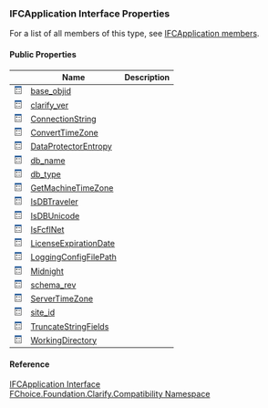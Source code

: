 ﻿### IFCApplication Interface Properties

For a list of all members of this type, see [IFCApplication members](FChoice.Foundation.Clarify.Compatibility~FChoice.Foundation.Clarify.Compatibility.IFCApplication_members.md).

#### Public Properties

|   | Name | Description |
| --- | --- | --- |
| ![ Property](dotnetimages/Property.png) | [base_objid](FChoice.Foundation.Clarify.Compatibility~FChoice.Foundation.Clarify.Compatibility.IFCApplication~base_objid.md) |   |
| ![ Property](dotnetimages/Property.png) | [clarify_ver](FChoice.Foundation.Clarify.Compatibility~FChoice.Foundation.Clarify.Compatibility.IFCApplication~clarify_ver.md) |   |
| ![ Property](dotnetimages/Property.png) | [ConnectionString](FChoice.Foundation.Clarify.Compatibility~FChoice.Foundation.Clarify.Compatibility.IFCApplication~ConnectionString.md) |   |
| ![ Property](dotnetimages/Property.png) | [ConvertTimeZone](FChoice.Foundation.Clarify.Compatibility~FChoice.Foundation.Clarify.Compatibility.IFCApplication~ConvertTimeZone.md) |   |
| ![ Property](dotnetimages/Property.png) | [DataProtectorEntropy](FChoice.Foundation.Clarify.Compatibility~FChoice.Foundation.Clarify.Compatibility.IFCApplication~DataProtectorEntropy.md) |   |
| ![ Property](dotnetimages/Property.png) | [db_name](FChoice.Foundation.Clarify.Compatibility~FChoice.Foundation.Clarify.Compatibility.IFCApplication~db_name.md) |   |
| ![ Property](dotnetimages/Property.png) | [db_type](FChoice.Foundation.Clarify.Compatibility~FChoice.Foundation.Clarify.Compatibility.IFCApplication~db_type.md) |   |
| ![ Property](dotnetimages/Property.png) | [GetMachineTimeZone](FChoice.Foundation.Clarify.Compatibility~FChoice.Foundation.Clarify.Compatibility.IFCApplication~GetMachineTimeZone.md) |   |
| ![ Property](dotnetimages/Property.png) | [IsDBTraveler](FChoice.Foundation.Clarify.Compatibility~FChoice.Foundation.Clarify.Compatibility.IFCApplication~IsDBTraveler.md) |   |
| ![ Property](dotnetimages/Property.png) | [IsDBUnicode](FChoice.Foundation.Clarify.Compatibility~FChoice.Foundation.Clarify.Compatibility.IFCApplication~IsDBUnicode.md) |   |
| ![ Property](dotnetimages/Property.png) | [IsFcflNet](FChoice.Foundation.Clarify.Compatibility~FChoice.Foundation.Clarify.Compatibility.IFCApplication~IsFcflNet.md) |   |
| ![ Property](dotnetimages/Property.png) | [LicenseExpirationDate](FChoice.Foundation.Clarify.Compatibility~FChoice.Foundation.Clarify.Compatibility.IFCApplication~LicenseExpirationDate.md) |   |
| ![ Property](dotnetimages/Property.png) | [LoggingConfigFilePath](FChoice.Foundation.Clarify.Compatibility~FChoice.Foundation.Clarify.Compatibility.IFCApplication~LoggingConfigFilePath.md) |   |
| ![ Property](dotnetimages/Property.png) | [Midnight](FChoice.Foundation.Clarify.Compatibility~FChoice.Foundation.Clarify.Compatibility.IFCApplication~Midnight.md) |   |
| ![ Property](dotnetimages/Property.png) | [schema_rev](FChoice.Foundation.Clarify.Compatibility~FChoice.Foundation.Clarify.Compatibility.IFCApplication~schema_rev.md) |   |
| ![ Property](dotnetimages/Property.png) | [ServerTimeZone](FChoice.Foundation.Clarify.Compatibility~FChoice.Foundation.Clarify.Compatibility.IFCApplication~ServerTimeZone.md) |   |
| ![ Property](dotnetimages/Property.png) | [site_id](FChoice.Foundation.Clarify.Compatibility~FChoice.Foundation.Clarify.Compatibility.IFCApplication~site_id.md) |   |
| ![ Property](dotnetimages/Property.png) | [TruncateStringFields](FChoice.Foundation.Clarify.Compatibility~FChoice.Foundation.Clarify.Compatibility.IFCApplication~TruncateStringFields.md) |   |
| ![ Property](dotnetimages/Property.png) | [WorkingDirectory](FChoice.Foundation.Clarify.Compatibility~FChoice.Foundation.Clarify.Compatibility.IFCApplication~WorkingDirectory.md) |   |





#### Reference

[IFCApplication Interface](FChoice.Foundation.Clarify.Compatibility~FChoice.Foundation.Clarify.Compatibility.IFCApplication.md)  
[FChoice.Foundation.Clarify.Compatibility Namespace](FChoice.Foundation.Clarify.Compatibility~FChoice.Foundation.Clarify.Compatibility_namespace.md)